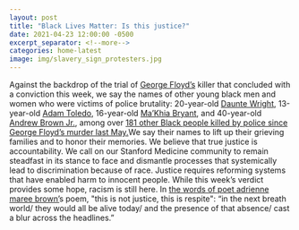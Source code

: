 ```yaml
---
layout: post
title: "Black Lives Matter: Is this justice?"
date: 2021-04-23 12:00:00 -0500
excerpt_separator: <!--more-->
categories: home-latest
image: img/slavery_sign_protesters.jpg
---
```


Against the backdrop of the trial of [George Floyd’s][george-floyd] killer that concluded with a conviction this week, we say the names of other young black men and women who were victims of police brutality: 20-year-old [Daunte Wright][daunte-wright], 13-year-old [Adam Toledo][adam-toledo], <!--more--> 16-year-old [Ma’Khia Bryant][makhia-bryant], and 40-year-old [Andrew Brown Jr.][andrew-brown], among over [181 other Black people killed by police since George Floyd’s murder last May.][181-killed]We say their names to lift up their grieving families and to honor their memories. We believe that true justice is accountability. We call on our Stanford Medicine community to remain steadfast in its stance to face and dismantle processes that systemically lead to discrimination because of race. Justice requires reforming systems that have enabled harm to innocent people. While this week’s verdict provides some hope, racism is still here. In [the words of poet adrienne maree brown’][adrienne-brown]s poem, "this is not justice, this is respite": “in the next breath world/ they would all be alive today/ and the presence of that absence/ cast a blur across the headlines.”

[george-floyd]: http://r20.rs6.net/tn.jsp?f=001kLhfEEdbubqSg751h4Xj4UnUu-fMlzVg0fycyfHgcxG7sGm06WhuuWRxj2DnASm3-V_RPvZsgcBRjqiz4alFG6XxQrGXmHQo4sl8fJFDvn1jQqBaW8TyfVU6Q2_IOLgRErJy7RbtANvWUjzR0nROZ9veEXsrXxcil4sREUltUo-KahmBZ3Rj7uJVkjONL1WV&c=ee2I0gEqmJylg4xpX1YHNWjhRDWOswjdmJzhTr29vXFxpJUI4favAQ==&ch=i-1cKF6-WbRF8JBbLi-m_uvRiRKRBJbKG6bp_giScpDSI5t0nOEUlg==
[daunte-wright]: http://r20.rs6.net/tn.jsp?f=001kLhfEEdbubqSg751h4Xj4UnUu-fMlzVg0fycyfHgcxG7sGm06WhuuWRxj2DnASm3UdQj5kl117tuBUB_E25AbiiiQXXQBN_Bnpg6u7q6ZJLm5t8_KCet-AjbjisWpbrXn0VAdPCLqq7flSd4wgvZbi0T4mNyMIS6f1jTVMBXeQ54yb0o7lRSvJfr9KkxWCDM4b7D7Ye_jyIq5Tf7wZ4T_IUQONjjxscz&c=ee2I0gEqmJylg4xpX1YHNWjhRDWOswjdmJzhTr29vXFxpJUI4favAQ==&ch=i-1cKF6-WbRF8JBbLi-m_uvRiRKRBJbKG6bp_giScpDSI5t0nOEUlg==
[adam-toledo]: http://r20.rs6.net/tn.jsp?f=001kLhfEEdbubqSg751h4Xj4UnUu-fMlzVg0fycyfHgcxG7sGm06WhuuWRxj2DnASm36PQ-Blxz12_Cp_uKLaccfLSASrGFSvYPmqMbiQadX0wKWT82onePXPraoMWD52rgBl-vAZjo4B0wZ2a1zKCe-cwKpv-_R-XuBTkzNLKXkR9dcOeL3ScO2q3ugt13sdM1pIcbgHlP0zDyxvROqZnGO85Yb3DPyLZ8cHHy0Xm5BJA=&c=ee2I0gEqmJylg4xpX1YHNWjhRDWOswjdmJzhTr29vXFxpJUI4favAQ==&ch=i-1cKF6-WbRF8JBbLi-m_uvRiRKRBJbKG6bp_giScpDSI5t0nOEUlg==
[makhia-bryant]: http://r20.rs6.net/tn.jsp?f=001kLhfEEdbubqSg751h4Xj4UnUu-fMlzVg0fycyfHgcxG7sGm06WhuuWRxj2DnASm3nAk7y2BBjK1EghwtJvOF7XeTczhos-HcaWGQXHLuDh8r-GPUDI4RBjn6pLrGRJ0sh1o-vqnwYKs0JzVnAhY3A79_TD4KSuo0c__Zq5p6HhlE5Yl1rUqCdKRuponNbwB_YRdOz5irvI2wHe4OqEGnne8ewvvBizHY0ef0FchiVYcvIEr6dAkreQ==&c=ee2I0gEqmJylg4xpX1YHNWjhRDWOswjdmJzhTr29vXFxpJUI4favAQ==&ch=i-1cKF6-WbRF8JBbLi-m_uvRiRKRBJbKG6bp_giScpDSI5t0nOEUlg==
[andrew-brown]: http://r20.rs6.net/tn.jsp?f=001kLhfEEdbubqSg751h4Xj4UnUu-fMlzVg0fycyfHgcxG7sGm06WhuuWRxj2DnASm3mkYnUfO1tc0j0VpqQSCM0ABSOW9J-yIzsXcORm4MSIhgxv7j-pJuu-txVzLzBRlNfudDl-r6Lm_7FML1WUqzwuUuOI_-VB3Ade1vB5QHJrI=&c=ee2I0gEqmJylg4xpX1YHNWjhRDWOswjdmJzhTr29vXFxpJUI4favAQ==&ch=i-1cKF6-WbRF8JBbLi-m_uvRiRKRBJbKG6bp_giScpDSI5t0nOEUlg==
[181-killed]: http://r20.rs6.net/tn.jsp?f=001kLhfEEdbubqSg751h4Xj4UnUu-fMlzVg0fycyfHgcxG7sGm06WhuuWRxj2DnASm3uZ_--vtyCOFCZJDeDZwdKXJCYTjUMd_GQWuBei7gcVmtLUOED8UrDf6BzL87yA78hhGPyqY3QTcCUsBEuzC0Ri4fvJhnUUTV50cj0mZb7gWG1u5wf9N2l23RhgiUjB4U8_U1txeIhyt9_1TXyQ4tfOhnojGlgCemD3ZoUtCtNBK-ejvdIN_tfHZl7JphGgrAD_PpScV3pgi1H33D1FajCE2Iv0E1oB29&c=ee2I0gEqmJylg4xpX1YHNWjhRDWOswjdmJzhTr29vXFxpJUI4favAQ==&ch=i-1cKF6-WbRF8JBbLi-m_uvRiRKRBJbKG6bp_giScpDSI5t0nOEUlg==
[adrienne-brown]: http://r20.rs6.net/tn.jsp?f=001kLhfEEdbubqSg751h4Xj4UnUu-fMlzVg0fycyfHgcxG7sGm06WhuuWRxj2DnASm30ryp-iVjgErxPt9QADFGetq6A9T-HUp-732c3pyzHO71UlCnrVfzMUFYDNlWoaICm4UBKfxZiHT6y_W_V9bgTHtUkyu5wyTvN3Na118ZXio=&c=ee2I0gEqmJylg4xpX1YHNWjhRDWOswjdmJzhTr29vXFxpJUI4favAQ==&ch=i-1cKF6-WbRF8JBbLi-m_uvRiRKRBJbKG6bp_giScpDSI5t0nOEUlg==
